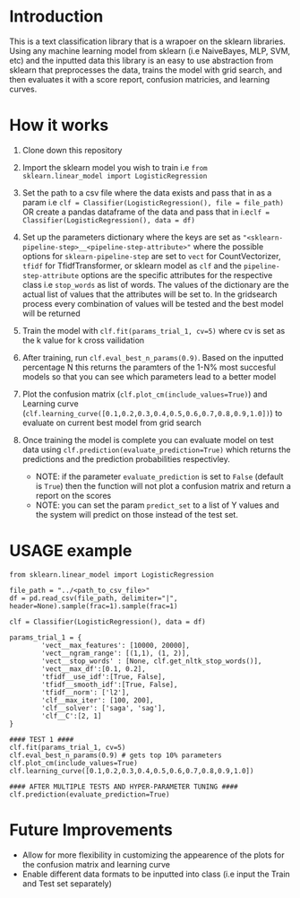 # Introduction

This is a text classification library that is a wrapoer on the sklearn libraries. Using any machine learning model from sklearn (i.e NaiveBayes, MLP, SVM, etc) and the inputted data this library is an easy to use abstraction from sklearn that preprocesses the data, trains the model with grid search, and then evaluates it with a score report, confusion matricies, and learning curves.

# How it works
1. Clone down this repository

2. Import the sklearn model you wish to train i.e `from sklearn.linear_model import LogisticRegression`

3. Set the path to a csv file where the data exists and pass that in as a param i.e `clf = Classifier(LogisticRegression(), file = file_path)` OR create a pandas dataframe of the data and pass that in i.e`clf = Classifier(LogisticRegression(), data = df)`

4. Set up the parameters dictionary where the keys are set as `"<sklearn-pipeline-step>__<pipeline-step-attribute>"` where the possible options for `sklearn-pipeline-step` are set to `vect` for CountVectorizer, `tfidf` for TfidfTransformer, or sklearn model as `clf` and the `pipeline-step-attribute` options are the specific attributes for the respective class i.e `stop_words` as list of words. The values of the dictionary are the actual list of values that the attributes will be set to. In the gridsearch process every combination of values will be tested and the best model will be returned

5. Train the model with `clf.fit(params_trial_1, cv=5)` where cv is set as the k value for k cross vailidation

6. After training, run `clf.eval_best_n_params(0.9)`. Based on the inputted percentage N this returns the paramters of the 1-N% most succesful models so that you can see which parameters lead to a better model

7. Plot the confusion matrix (`clf.plot_cm(include_values=True)`) and Learning curve (`clf.learning_curve([0.1,0.2,0.3,0.4,0.5,0.6,0.7,0.8,0.9,1.0])`) to evaluate on current best model from grid search

8. Once training the model is complete you can evaluate model on test data using `clf.prediction(evaluate_prediction=True)` which returns the predictions and the prediction probabilities respectivley. 
   - NOTE: if the parameter `evaluate_prediction` is set to `False` (default is `True`) then the function will not plot a confusion matrix and return a report on the scores
   - NOTE: you can set the param `predict_set` to a list of Y values and the system will predict on those instead of the test set. 



# USAGE example


    from sklearn.linear_model import LogisticRegression
            
    file_path = "../<path_to_csv_file>"
    df = pd.read_csv(file_path, delimiter="|", header=None).sample(frac=1).sample(frac=1)
    
    clf = Classifier(LogisticRegression(), data = df)
 
    params_trial_1 = { 
            'vect__max_features': [10000, 20000],
            'vect__ngram_range': [(1,1), (1, 2)],
            'vect__stop_words' : [None, clf.get_nltk_stop_words()],
            'vect__max_df':[0.1, 0.2],
            'tfidf__use_idf':[True, False],
            'tfidf__smooth_idf':[True, False],
            'tfidf__norm': ['l2'],
            'clf__max_iter': [100, 200],
            'clf__solver': ['saga', 'sag'],
            'clf__C':[2, 1]        
    }
    
    #### TEST 1 ####
    clf.fit(params_trial_1, cv=5)
    clf.eval_best_n_params(0.9) # gets top 10% parameters
    clf.plot_cm(include_values=True)
    clf.learning_curve([0.1,0.2,0.3,0.4,0.5,0.6,0.7,0.8,0.9,1.0])
    
    #### AFTER MULTIPLE TESTS AND HYPER-PARAMETER TUNING ####
    clf.prediction(evaluate_prediction=True)
 
 
# Future Improvements

- Allow for more flexibility in customizing the appearence of the plots for the confusion matrix and learning curve
- Enable different data formats to be inputted into class (i.e input the Train and Test set separately)


